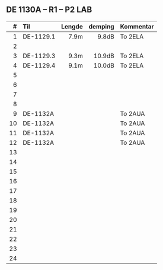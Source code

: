 ## DE 1130A – R1 – P2  LAB

|  #  |        Til       |Lengde|demping|Kommentar|
|----:|:-----------------|-----:|------:|:--------|
|    1|DE-1129.1         |  7.9m|  9.8dB|To 2ELA  |
|    2|                  |      |       |         |
|    3|DE-1129.3         |  9.3m| 10.9dB|To 2ELA  |
|    4|DE-1129.4         |  9.1m| 10.0dB|To 2ELA  |
|    5|                  |      |       |         |
|    6|                  |      |       |         |
|    7|                  |      |       |         |
|    8|                  |      |       |         |
|    9|DE-1132A          |      |       |To 2AUA  |
|   10|DE-1132A          |      |       |To 2AUA  |
|   11|DE-1132A          |      |       |To 2AUA  |
|   12|DE-1132A          |      |       |To 2AUA  |
|   13|                  |      |       |         |
|   14|                  |      |       |         |
|   15|                  |      |       |         |
|   16|                  |      |       |         |
|   17|                  |      |       |         |
|   18|                  |      |       |         |  
|   19|                  |      |       |         |
|   20|                  |      |       |         |
|   21|                  |      |       |         |
|   22|                  |      |       |         |
|   23|                  |      |       |         |
|   24|                  |      |       |         |
